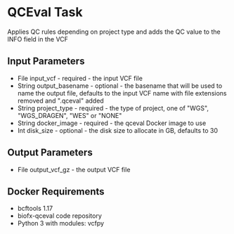 # QCEval Task
Applies QC rules depending on project type and adds the QC value to the INFO field in the VCF

## Input Parameters
* File input_vcf - required - the input VCF file
* String output_basename - optional - the basename that will be used to name the output file, defaults to the input
  VCF name with file extensions removed and ".qceval" added
* String project_type - required - the type of project, one of "WGS", "WGS_DRAGEN", "WES" or "NONE"
* String docker_image - required - the qceval Docker image to use
* Int disk_size - optional - the disk size to allocate in GB, defaults to 30

## Output Parameters
* File output_vcf_gz - the output VCF file

## Docker Requirements
* bcftools 1.17
* biofx-qceval code repository
* Python 3 with modules: vcfpy